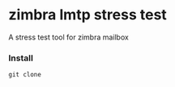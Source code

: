 # zimbra lmtp stress test
A stress test tool for zimbra mailbox


### Install

```shell script
git clone 
```